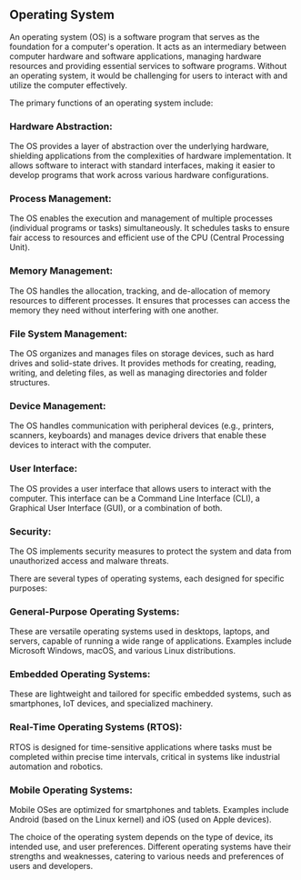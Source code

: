 ## Operating System 
An operating system (OS) is a software program that serves as the foundation for a computer's operation. It acts as an intermediary between computer hardware and software applications, managing hardware resources and providing essential services to software programs. Without an operating system, it would be challenging for users to interact with and utilize the computer effectively.

The primary functions of an operating system include:

### Hardware Abstraction: 
The OS provides a layer of abstraction over the underlying hardware, shielding applications from the complexities of hardware implementation. It allows software to interact with standard interfaces, making it easier to develop programs that work across various hardware configurations.
### Process Management:
The OS enables the execution and management of multiple processes (individual programs or tasks) simultaneously. It schedules tasks to ensure fair access to resources and efficient use of the CPU (Central Processing Unit).
### Memory Management: 
The OS handles the allocation, tracking, and de-allocation of memory resources to different processes. It ensures that processes can access the memory they need without interfering with one another.
### File System Management:
The OS organizes and manages files on storage devices, such as hard drives and solid-state drives. It provides methods for creating, reading, writing, and deleting files, as well as managing directories and folder structures.
### Device Management:
The OS handles communication with peripheral devices (e.g., printers, scanners, keyboards) and manages device drivers that enable these devices to interact with the computer.
### User Interface:
The OS provides a user interface that allows users to interact with the computer. This interface can be a Command Line Interface (CLI), a Graphical User Interface (GUI), or a combination of both.
### Security: 
The OS implements security measures to protect the system and data from unauthorized access and malware threats.

There are several types of operating systems, each designed for specific purposes:

### General-Purpose Operating Systems:
These are versatile operating systems used in desktops, laptops, and servers, capable of running a wide range of applications. Examples include Microsoft Windows, macOS, and various Linux distributions.
### Embedded Operating Systems: 
These are lightweight and tailored for specific embedded systems, such as smartphones, IoT devices, and specialized machinery.
### Real-Time Operating Systems (RTOS):
RTOS is designed for time-sensitive applications where tasks must be completed within precise time intervals, critical in systems like industrial automation and robotics.
### Mobile Operating Systems: 
Mobile OSes are optimized for smartphones and tablets. Examples include Android (based on the Linux kernel) and iOS (used on Apple devices).

The choice of the operating system depends on the type of device, its intended use, and user preferences. Different operating systems have their strengths and weaknesses, catering to various needs and preferences of users and developers.
